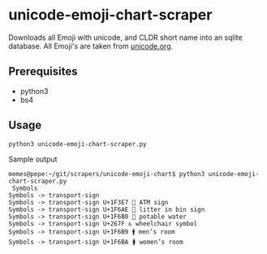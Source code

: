 # unicode-emoji-chart-scraper

Downloads all Emoji with unicode, and CLDR short name into an sqlite database. All Emoji's are taken from [unicode.org](https://unicode.org/emoji/charts/full-emoji-list.html).

## Prerequisites
* python3
* bs4

## Usage
```console
python3 unicode-emoji-chart-scraper.py
```
Sample output
```
memes@pepe:~/git/scrapers/unicode-emoji-chart$ python3 unicode-emoji-chart-scraper.py
 Symbols                         
Symbols -> transport-sign
Symbols -> transport-sign U+1F3E7 🏧 ATM sign
Symbols -> transport-sign U+1F6AE 🚮 litter in bin sign
Symbols -> transport-sign U+1F6B0 🚰 potable water
Symbols -> transport-sign U+267F ♿ wheelchair symbol
Symbols -> transport-sign U+1F6B9 🚹 men’s room
Symbols -> transport-sign U+1F6BA 🚺 women’s room    
```


